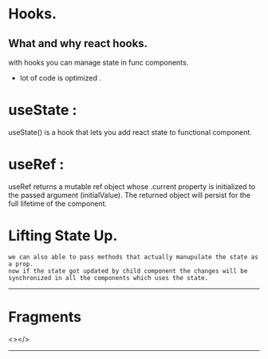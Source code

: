 # Hooks.

## What and why react hooks.

with hooks you can manage state in func components.

- lot of code is optimized .

# useState :

useState() is a hook that lets you add react state to functional component.

# useRef :

useRef returns a mutable ref object whose .current property is initialized to the passed argument (initialValue). The returned object will persist for the full lifetime of the component.

# Lifting State Up.

    we can also able to pass methods that actually manupulate the state as a prop.
    now if the state got updated by child component the changes will be synchronized in all the components which uses the state.

---

# Fragments

<></>

---
